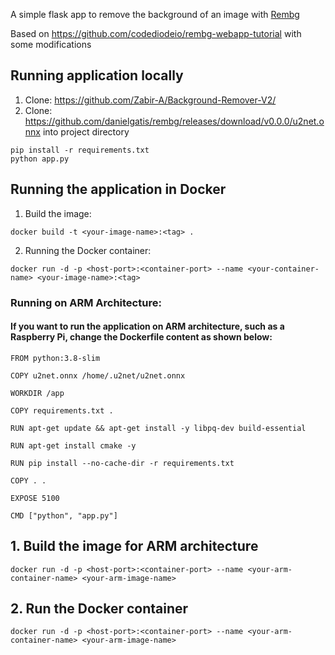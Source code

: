 A simple flask app to remove the background of an image with [Rembg](https://github.com/danielgatis/rembg)

Based on https://github.com/codediodeio/rembg-webapp-tutorial with some modifications


## Running application locally

1. Clone: https://github.com/Zabir-A/Background-Remover-V2/
2. Clone: https://github.com/danielgatis/rembg/releases/download/v0.0.0/u2net.onnx into project directory

```
pip install -r requirements.txt
python app.py
```

## Running the application in Docker 

1. Build the image:
```
docker build -t <your-image-name>:<tag> .
```

2. Running the Docker container:
```
docker run -d -p <host-port>:<container-port> --name <your-container-name> <your-image-name>:<tag>
```

### Running on ARM Architecture:
#### If you want to run the application on ARM architecture, such as a Raspberry Pi, change the Dockerfile content as shown below:
```
FROM python:3.8-slim

COPY u2net.onnx /home/.u2net/u2net.onnx

WORKDIR /app

COPY requirements.txt .

RUN apt-get update && apt-get install -y libpq-dev build-essential

RUN apt-get install cmake -y

RUN pip install --no-cache-dir -r requirements.txt

COPY . .

EXPOSE 5100

CMD ["python", "app.py"]
```
## 1. Build the image for ARM architecture
```
docker run -d -p <host-port>:<container-port> --name <your-arm-container-name> <your-arm-image-name>
```
## 2. Run the Docker container
```
docker run -d -p <host-port>:<container-port> --name <your-arm-container-name> <your-arm-image-name>
```
